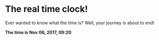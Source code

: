 # The real time clock!

Ever wanted to know what the time is? Well, your journey is about to end!

**The time is Nov 06, 2017, 09:20**